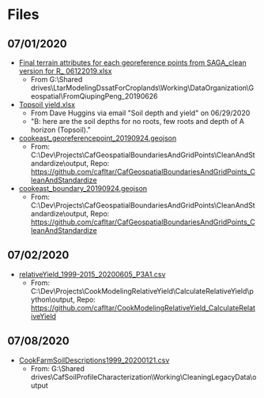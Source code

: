 # Files

## 07/01/2020

* [Final terrain attributes for each georeference points from SAGA_clean version for R_ 06122019.xlsx](Final%20terrain%20attributes%20for%20each%20georeference%20points%20from%20SAGA_clean%20version%20for%20R_%2006122019.xlsx)
  * From G:\Shared drives\LtarModelingDssatForCroplands\Working\DataOrganization\Geospatial\FromQiupingPeng_20190626
* [Topsoil yield.xlsx](Topsoil%20yield.xlsx)
  * From Dave Huggins via email "Soil depth and yield" on 06/29/2020
  * "B: here are the soil depths for no roots, few roots and depth of A horizon (Topsoil)."
* [cookeast_georeferencepoint_20190924.geojson](cookeast_georeferencepoint_20190924.geojson)
  * From: C:\Dev\Projects\CafGeospatialBoundariesAndGridPoints\CleanAndStandardize\output, Repo: https://github.com/cafltar/CafGeospatialBoundariesAndGridPoints_CleanAndStandardize
* [cookeast_boundary_20190924.geojson](cookeast_boundary_20190924.geojson)
  * From: C:\Dev\Projects\CafGeospatialBoundariesAndGridPoints\CleanAndStandardize\output, Repo: https://github.com/cafltar/CafGeospatialBoundariesAndGridPoints_CleanAndStandardize

## 07/02/2020

* [relativeYield_1999-2015_20200605_P3A1.csv](relativeYield_1999-2015_20200605_P3A1.csv)
  * From: C:\Dev\Projects\CookModelingRelativeYield\CalculateRelativeYield\python\output, Repo: https://github.com/cafltar/CookModelingRelativeYield_CalculateRelativeYield

## 07/08/2020

* [CookFarmSoilDescriptions1999_20200121.csv](CookFarmSoilDescriptions1999_20200121.csv)
  * From: G:\Shared drives\CafSoilProfileCharacterization\Working\CleaningLegacyData\output
